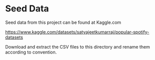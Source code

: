 # Seed Data

Seed data from this project can be found at Kaggle.com

https://www.kaggle.com/datasets/satyajeetkumarraj/popular-spotify-datasets

Download and extract the CSV files to this directory and rename them according to convention.

